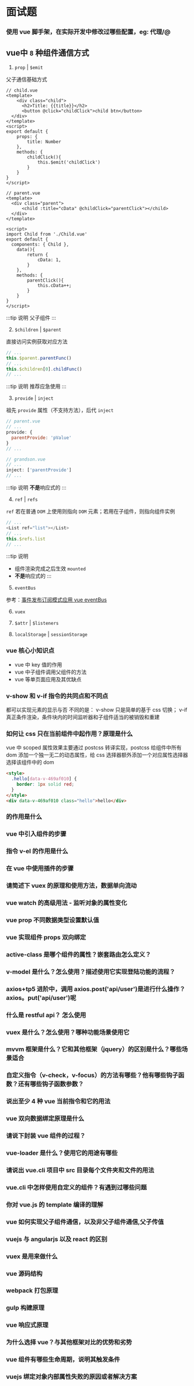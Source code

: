 # 面试题

### 使用 vue 脚手架，在实际开发中修改过哪些配置，eg: 代理/@


## vue中 `8` 种组件通信方式

1. `prop` | `$emit`

父子通信基础方式

``` vue {10,15}
// child.vue
<template>
    <div class="child">
      <h2>Title: {{title}}</h2>
      <button @click="childClick">child btn</button>
  </div>
</template>
<script>
export default {
    props: {
        title: Number
    },
    methods: {
        childClick(){
            this.$emit('childClick')
        }
    }
}
</script>
```

``` vue {4}
// parent.vue
<template>
  <div class="parent">
      <child :title="cData" @childClick="parentClick"></child>
  </div>
</template>

<script>
import Child from './Child.vue'
export default {
  components: { Child },
    data(){
        return {
            cData: 1,
        }
    },
    methods: {
        parentClick(){
            this.cData++;
        }  
    }
}
</script>
```

:::tip 说明
父子组件
:::

2. `$children` | `$parent`

直接访问实例获取对应方法

``` js
// ...
this.$parent.parentFunc()
// ...
this.$children[0].childFunc()
// ...
```

:::tip 说明
推荐应急使用
:::

3. `provide` | `inject`

祖先 `provide` 属性（不支持方法），后代 `inject`

``` js
// parent.vue
// ...
provide: {
  parentProvide: 'pValue'
}
// ...
```

``` js
// grandson.vue
// ...
inject: ['parentProvide']
// ...
```

:::tip 说明
**不是**响应式的
:::

4. `ref` | `refs`

`ref` 若在普通 `DOM` 上使用则指向 `DOM` 元素；若用在子组件，则指向组件实例

```js
// ...
<List ref="list"></List>
// ...
this.$refs.list
// ...
```

:::tip 说明
- 组件渲染完成之后生效 `mounted`
- **不是**响应式的
:::


5. `eventBus`

参考：[事件发布订阅模式应用 vue eventBus](../js/domevent.md#事件发布订阅模式应用)

6. `vuex`

7. `$attr` | `$listeners`

8. `localStorage` | `sessionStorage`


### vue 核心小知识点

- vue 中 key 值的作用
- vue 中子组件调用父组件的方法
- vue 等单页面应用及其优缺点

### v-show 和 v-if 指令的共同点和不同点

都可以实现元素的显示与否
不同的是：
v-show 只是简单的基于 css 切换；
v-if 真正条件渲染，条件块内的时间监听器和子组件适当的被销毁和重建

### 如何让 css 只在当前组件中起作用？原理是什么

vue 中 scoped 属性效果主要通过 postcss 转译实现，postcss 给组件中所有 dom 添加一个独一无二的动态属性，给 css 选择器额外添加一个对应属性选择器选择该组件中的 dom

```html
<style>
  .hello[data-v-469af010] {
    border: 1px solid red;
  }
</style>
<div data-v-469af010 class="hello">hello</div>
```

### <keep-alive></keep-alive>的作用是什么

### vue 中引入组件的步骤

### 指令 v-el 的作用是什么

### 在 vue 中使用插件的步骤

### 请简述下 vuex 的原理和使用方法，数据单向流动

### vue watch 的高级用法 - 监听对象的属性变化

### vue prop 不同数据类型设置默认值

### vue 实现组件 props 双向绑定

### active-class 是哪个组件的属性？嵌套路由怎么定义？





### v-model 是什么？怎么使用？描述使用它实现登陆功能的流程？

### axios+tp5 进阶中，调用 axios.post('api/user')是进行什么操作？axios。put('api/user')呢

### 什么是 restful api？ 怎么使用

### vuex 是什么？怎么使用？哪种功能场景使用它

### mvvm 框架是什么？它和其他框架（jquery）的区别是什么？哪些场景适合

### 自定义指令（v-check，v-focus）的方法有哪些？他有哪些钩子函数？还有哪些钩子函数参数？

### 说出至少 4 种 vue 当前指令和它的用法



### vue 双向数据绑定原理是什么

### 请说下封装 vue 组件的过程？

### vue-loader 是什么？使用它的用途有哪些

### 请说出 vue.cli 项目中 src 目录每个文件夹和文件的用法

### vue.cli 中怎样使用自定义的组件？有遇到过哪些问题

### 你对 vue.js 的 template 编译的理解

### vue 如何实现父子组件通信，以及非父子组件通信,父子传值

### vuejs 与 angularjs 以及 react 的区别

### vuex 是用来做什么

### vue 源码结构

### webpack 打包原理

### gulp 构建原理

### vue 响应式原理



### 为什么选择 vue？与其他框架对比的优势和劣势

### vue 组件有哪些生命周期，说明其触发条件

### vuejs 绑定对象内部属性失败的原因或者解决方案
